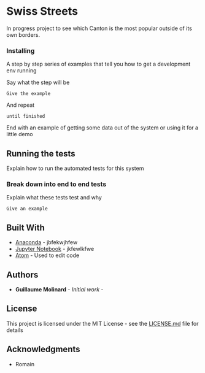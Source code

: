 # Swiss Streets

In progress project to see which Canton is the most popular outside of its own borders.

### Installing

A step by step series of examples that tell you how to get a development env running

Say what the step will be

```
Give the example
```

And repeat

```
until finished
```

End with an example of getting some data out of the system or using it for a little demo

## Running the tests

Explain how to run the automated tests for this system

### Break down into end to end tests

Explain what these tests test and why

```
Give an example
```


## Built With

* [Anaconda](https://www.anaconda.com/) - jbfekwjhfew
* [Jupyter Notebook](http://jupyter.org/) - jkfewlkfwe
* [Atom](https://atom.io/) - Used to edit code


## Authors

* **Guillaume Molinard** - *Initial work* - 


## License

This project is licensed under the MIT License - see the [LICENSE.md](LICENSE.md) file for details

## Acknowledgments

* Romain
